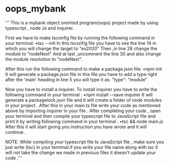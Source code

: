 
# oops_mybank

''' This is a mybank object oreinted program(oops) project made by using typescript , node Js and inquirer.


First we have to make tsconfig file by running the following command in your terminal:
•tsc --init
In this tsconfig file you have to see the line 14 in which you will change the target to "es2020"
Then ,in line 28 change the module to "nodeNext"
And at last ,uncomment the line 30 and also change the module resolution to "nodeNext".

After this run the following command to make a package.json file:
•npm init
It will generate a package.json file in this file you have to add a type right after the 'main' heading in line 5 you will type it as:
"type": "module"

Now you have to install a inquirer.
To install inquirer you have to write the following command in your terminal :
•npm install --save inquirer
It will generate a packagelock.json file and it will create a folder of node modules in your project .
After this in your main.ts file write your code as mentioned above by importing inquirer in your file .
After completing your code , open your terminal and then compile your typescript file to JavaScript file and print it by writing following command in your terminal :
•tsc && node main.js
After this it will start giving you instruction you have wrote and it will continue .


NOTE:
While compiling your typescript file to JavaScript file , make sure you just write (tsc) in your terminal.if you write your file name along with tsc it will not take the change we made in previous files it doesn't update your code .''' 